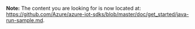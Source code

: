 **Note:** The content you are looking for is now located at: <https://github.com/Azure/azure-iot-sdks/blob/master/doc/get_started/java-run-sample.md>.